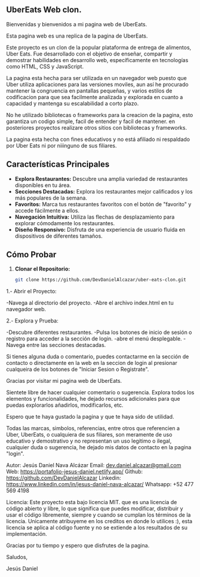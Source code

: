 ## UberEats Web clon.

Bienvenidas y bienvenidos a mi pagina web de UberEats.

Esta pagina web es una replica de la pagina de UberEats.

Este proyecto es un clon de la popular plataforma de entrega de alimentos, Uber Eats. Fue desarrollado con el objetivo de enseñar, compartir y demostrar habilidades en desarrollo web, específicamente en tecnologías como HTML, CSS y JavaScript.

La pagina esta hecha para ser utilizada en un navegador web puesto que Uber utiliza aplicaciones para las versiones moviles, aun así he procurado mantener la congruencia en pantallas pequeñas, y varios estilos de codificacion para que sea facilmente analizada y explorada en cuanto a capacidad y mantenga su escalabilidad a corto plazo.

No he utilizado bibliotecas o frameworks para la creacion de la pagina, esto garantiza un codigo simple, facil de entender y facil de mantener. en posteriores proyectos realizare otros sitios con bibliotecas y frameworks.

La pagina esta hecha con fines educativos y no está afiliado ni respaldado por Uber Eats ni por niiinguno de sus filiares.

## Características Principales

- **Explora Restaurantes:** Descubre una amplia variedad de restaurantes disponibles en tu área.
- **Secciones Destacadas:** Explora los restaurantes mejor calificados y los más populares de la semana.
- **Favoritos:** Marca tus restaurantes favoritos con el botón de "favorito" y accede fácilmente a ellos.
- **Navegación Intuitiva:** Utiliza las flechas de desplazamiento para explorar cómodamente los restaurantes.
- **Diseño Responsivo:** Disfruta de una experiencia de usuario fluida en dispositivos de diferentes tamaños.

## Cómo Probar

1. **Clonar el Repositorio:**
   ```bash
   git clone https://github.com/DevDanielAlcazar/uber-eats-clon.git

1.- Abrir el Proyecto:

-Navega al directorio del proyecto.
-Abre el archivo index.html en tu navegador web.

2.- Explora y Prueba:

-Descubre diferentes restaurantes.
-Pulsa los botones de inicio de sesión o registro para acceder a la sección de login.
-abre el menú desplegable.
-Navega entre las secciones destacadas.

Si tienes alguna duda o comentario, puedes contactarme en la sección de contacto o directamente en la web en la seccion de login al presionar cualqueira de los botones de "Iniciar Sesion o Registrate".

Gracias por visitar mi pagina web de UberEats.

Sientete libre de hacer cualquier comentario o sugerencia. Explora todos los elementos y funcionalidades, he dejado recursos adicionales para que puedas explorarlos añadirlos, modificarlos, etc. 

Espero que te haya gustado la pagina y que te haya sido de utilidad.

Todas las marcas, simbolos, referencias, entre otros que referencien a Uber, UberEats, o cualquiera de sus filiares, son meramente de uso educativo y demostrativo y no representan un uso legitimo o ilegal, cualquier duda o sugerencia, he dejado mis datos de contacto en la pagina "login".

Autor: Jesús Daniel Nava Alcázar
Email: dev.daniel.alcazar@gmail.com
Web: https://portafolio-jesus-daniel.netlify.app/
Github: https://github.com/DevDanielAlcazar
Linkedin: https://www.linkedin.com/in/jesus-daniel-nava-alcazar/
Whatsapp: +52 477 569 4198

Licencia: Este proyecto esta bajo licencia MIT. que es 
una licencia de código abierto y libre, lo que significa que puedes modificar, distribuir y usar el código libremente, siempre y cuando se cumplan los términos de la licencia. Unicamente atribuyeme en los creditos en donde lo utilices :), esta licencia se aplica al código fuente y no se extiende a los resultados de su implementación.

Gracias por tu tiempo y espero que disfrutes de la pagina.

Saludos,

Jesús Daniel